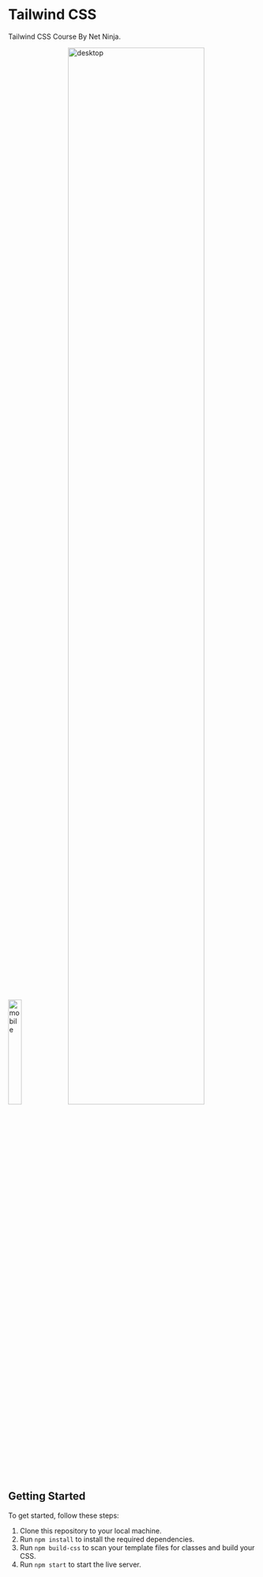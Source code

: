 # Tailwind CSS

Tailwind CSS Course By Net Ninja.

<p float=left>
<img width="23.3%" alt="mobile" src="https://github.com/user-attachments/assets/6b430be0-95e7-46fa-81b5-f47adf184c36">
<img width="74%" alt="desktop" src="https://github.com/user-attachments/assets/17effcae-0709-4bb6-b261-6993aa26f917">
</p>

## Getting Started

To get started, follow these steps:

1. Clone this repository to your local machine.
2. Run `npm install` to install the required dependencies.
3. Run `npm build-css` to scan your template files for classes and build your CSS.
4. Run `npm start` to start the live server.
